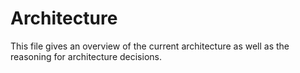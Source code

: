 # Architecture

This file gives an overview of the current architecture as well as the reasoning for architecture decisions.
